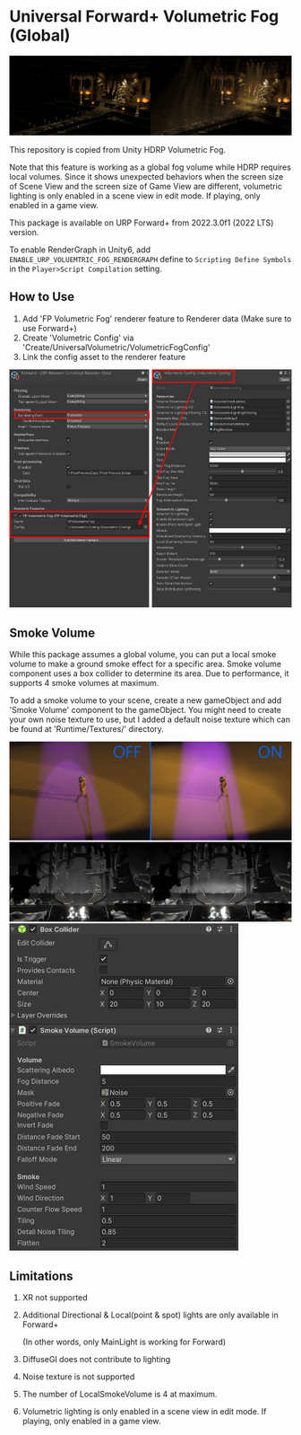 # Universal Forward+ Volumetric Fog (Global)

![Sample](./Documentation~/Images/VolumetricFogSample.png) 

This repository is copied from Unity HDRP Volumetric Fog.

Note that this feature is working as a global fog volume while HDRP requires local volumes.
Since it shows unexpected behaviors when the screen size of Scene View and the screen size of Game View are different,
volumetric lighting is only enabled in a scene view in edit mode. If playing, only enabled in a game view.

This package is available on URP Forward+ from 2022.3.0f1 (2022 LTS) version.

To enable RenderGraph in Unity6, add `ENABLE_URP_VOLUEMTRIC_FOG_RENDERGRAPH` define to `Scripting Define Symbols` in the `Player>Script Compilation` setting.


## How to Use
1. Add 'FP Volumetric Fog' renderer feature to Renderer data (Make sure to use Forward+)
2. Create 'Volumetric Config' via 'Create/UniversalVolumetric/VolumetricFogConfig'
3. Link the config asset to the renderer feature

![How To Use](./Documentation~/Images/HowToUse.png) 


## Smoke Volume
While this package assumes a global volume, you can put a local smoke volume to make a ground smoke effect for a specific area. Smoke volume component uses a box collider to determine its area. Due to performance, it supports 4 smoke volumes at maximum.

To add a smoke volume to your scene, create a new gameObject and add 'Smoke Volume' component to the gameObject. You might need to create your own noise texture to use, but I added a default noise texture which can be found at 'Runtime/Textures/' directory.

![Smoke Volume](./Documentation~/Images/Smoke.png)
![Smoke Volume2](./Documentation~/Images/Smoke2.png)
![Smoke Volume Component](./Documentation~/Images/SmokeVolumeComponent.png)


## Limitations
1. XR not supported
2. Additional Directional & Local(point & spot) lights are only available in Forward+
   
   (In other words, only MainLight is working for Forward)
   
3. DiffuseGI does not contribute to lighting
4. Noise texture is not supported 
5. The number of LocalSmokeVolume is 4 at maximum.
6. Volumetric lighting is only enabled in a scene view in edit mode. If playing, only enabled in a game view.
